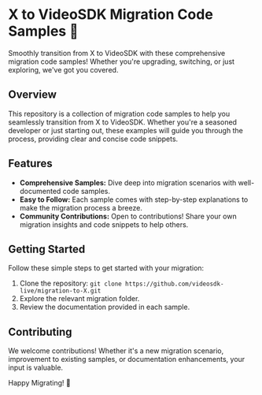 # X to VideoSDK Migration Code Samples 🚀

Smoothly transition from X to VideoSDK with these comprehensive migration code samples! Whether you're upgrading, switching, or just exploring, we've got you covered.

## Overview

This repository is a collection of migration code samples to help you seamlessly transition from X to VideoSDK. Whether you're a seasoned developer or just starting out, these examples will guide you through the process, providing clear and concise code snippets.

## Features

- **Comprehensive Samples:** Dive deep into migration scenarios with well-documented code samples.
- **Easy to Follow:** Each sample comes with step-by-step explanations to make the migration process a breeze.
- **Community Contributions:** Open to contributions! Share your own migration insights and code snippets to help others.

## Getting Started

Follow these simple steps to get started with your migration:

1. Clone the repository: `git clone https://github.com/videosdk-live/migration-to-X.git`
2. Explore the relevant migration folder.
3. Review the documentation provided in each sample.

## Contributing

We welcome contributions! Whether it's a new migration scenario, improvement to existing samples, or documentation enhancements, your input is valuable.

Happy Migrating! 🚀

